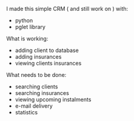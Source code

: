 I made this simple CRM ( and still work on ) with:
- python
- pglet library

What is working:
- adding client to database
- adding insurances
- viewing clients insurances


What needs to be done:
- searching clients
- searching insurances
- viewing upcoming instalments
- e-mail delivery
- statistics

